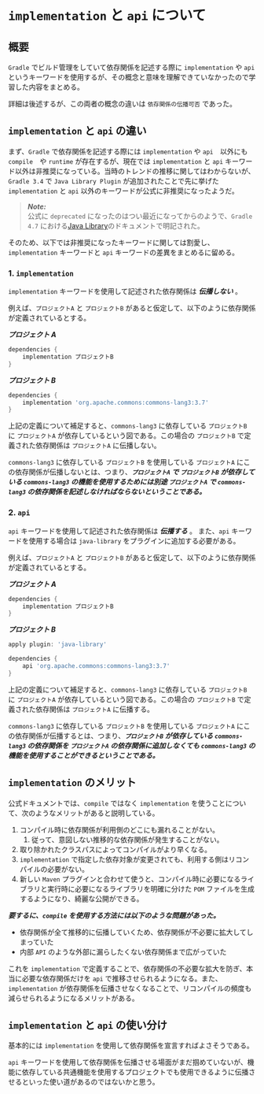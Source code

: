# `implementation` と `api` について

## 概要

`Gradle` でビルド管理をしていて依存関係を記述する際に `implementation` や `api` というキーワードを使用するが、その概念と意味を理解できていなかったので学習した内容をまとめる。

詳細は後述するが、この両者の概念の違いは `依存関係の伝播可否` であった。

## `implementation` と `api` の違い

まず、`Gradle` で依存関係を記述する際には `implementation` や `api`　以外にも `compile`　や `runtime` が存在するが、現在では `implementation` と `api` キーワード以外は非推奨になっている。当時のトレンドの推移に関してはわからないが、`Gradle 3.4` で `Java Library Plugin` が追加されたことで先に挙げた `implementation` と `api` 以外のキーワードが公式に非推奨になったようだ。

> **_Note:_**</br>
> 公式に `deprecated` になったのはつい最近になってからのようで、`Gradle 4.7` における[Java Library](https://docs.gradle.org/4.7/userguide/java_plugin.html#sec:java_plugin_and_dependency_management)のドキュメントで明記された。

そのため、以下では非推奨になったキーワードに関しては割愛し、`implementation` キーワードと `api` キーワードの差異をまとめるに留める。

### 1. `implementation`

`implementation` キーワードを使用して記述された依存関係は **_伝播しない_** 。

例えば、`プロジェクトA` と `プロジェクトB` があると仮定して、以下のように依存関係が定義されているとする。

**_プロジェクト A_**

```groovy
dependencies {
    implementation プロジェクトB
}
```

**_プロジェクト B_**

```groovy
dependencies {
    implementation 'org.apache.commons:commons-lang3:3.7'
}
```

上記の定義について補足すると、`commons-lang3` に依存している `プロジェクトB` に `プロジェクトA` が依存しているという図である。この場合の `プロジェクトB` で定義された依存関係は `プロジェクトA` に伝播しない。

`commons-lang3` に依存している `プロジェクトB` を使用している `プロジェクトA` にこの依存関係が伝播しないとは、つまり、**_`プロジェクトA` で `プロジェクトB` が依存している `commons-lang3` の機能を使用するためには別途 `プロジェクトA` で `commons-lang3` の依存関係を記述しなければならないということである。_**

### 2. `api`

`api` キーワードを使用して記述された依存関係は **_伝播する_** 。
また、`api` キーワードを使用する場合は `java-library` をプラグインに追加する必要がある。

例えば、`プロジェクトA` と `プロジェクトB` があると仮定して、以下のように依存関係が定義されているとする。

**_プロジェクト A_**

```groovy
dependencies {
    implementation プロジェクトB
}
```

**_プロジェクト B_**

```groovy
apply plugin: 'java-library'

dependencies {
    api 'org.apache.commons:commons-lang3:3.7'
}
```

上記の定義について補足すると、`commons-lang3` に依存している `プロジェクトB` に `プロジェクトA` が依存しているという図である。この場合の `プロジェクトB` で定義された依存関係は `プロジェクトA` に伝播する。

`commons-lang3` に依存している `プロジェクトB` を使用している `プロジェクトA` にこの依存関係が伝播するとは、つまり、**_`プロジェクトB` が依存している `commons-lang3` の依存関係を `プロジェクトA` の依存関係に追加しなくても `commons-lang3` の機能を使用することができるということである。_**

## `implementation` のメリット

公式ドキュメントでは、`compile` ではなく `implementation` を使うことについて、次のようなメリットがあると説明している。

1. コンパイル時に依存関係が利用側のどこにも漏れることがない。
   1. 従って、意図しない推移的な依存関係が発生することがない。
2. 取り除かれたクラスパスによってコンパイルがより早くなる。
3. `implementation` で指定した依存対象が変更されても、利用する側はリコンパイルの必要がない。
4. 新しい `Maven` プラグインと合わせて使うと、コンパイル時に必要になるライブラリと実行時に必要になるライブラリを明確に分けた `POM` ファイルを生成するようになり、綺麗な公開ができる。

**_要するに、`compile` を使用する方法には以下のような問題があった。_**

- 依存関係が全て推移的に伝播していくため、依存関係が不必要に拡大してしまっていた
- 内部 `API` のような外部に漏らしたくない依存関係まで広がっていた

これを `implementation` で定義することで、依存関係の不必要な拡大を防ぎ、本当に必要な依存関係だけを `api` で推移させられるようになる。また、`implementation` が依存関係を伝播させなくなることで、リコンパイルの頻度も減らせられるようになるメリットがある。

## `implementation` と `api` の使い分け

基本的には `implementation` を使用して依存関係を宣言すればよさそうである。

`api` キーワードを使用して依存関係を伝播させる場面がまだ掴めていないが、機能に依存している共通機能を使用するプロジェクトでも使用できるように伝播させるといった使い道があるのではないかと思う。
